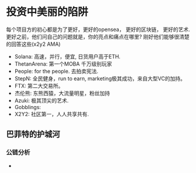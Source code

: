 # 投资中美丽的陷阱
每个项目方的初心都是为了更好，更好的opensea， 更好的区块链， 更好的艺术.
更好之前，他们问自己的问题就是，你的亮点和痛点在哪里? 刚好他们能够很清楚的回答这些(x2y2 AMA)
- Solana: 高速，并行，便宜, 日货用户高于ETH.
- ThetanArena: 第一个MOBA 千万级别玩家
- People: for the people. 去拍卖宪法.
- StepN: 全民健身，run to earn, marketing极其成功，来自大型VC的加持。
- FTX: 第二大交易所。
- 杰伦熊: 东熊西猿，大流量明星，粉丝加持
- Azuki: 极其顶尖的艺术.
- Gobblings:
- X2Y2: 社区第一，人人共享共有.

## 巴菲特的护城河

### 公链分析
-